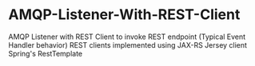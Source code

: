 # AMQP-Listener-With-REST-Client

AMQP Listener with REST Client to invoke REST endpoint (Typical Event Handler behavior)
REST clients implemented using
  JAX-RS Jersey client
  Spring's RestTemplate
